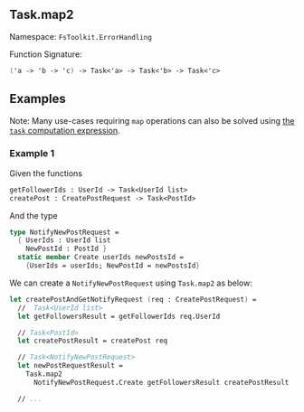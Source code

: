 ## Task.map2

Namespace: `FsToolkit.ErrorHandling`

Function Signature:

```fsharp
('a -> 'b -> 'c) -> Task<'a> -> Task<'b> -> Task<'c>
```

## Examples

Note: Many use-cases requiring `map` operations can also be solved using [the `task` computation expression](../task/ce.md).

### Example 1

Given the functions

```fsharp
getFollowerIds : UserId -> Task<UserId list>
createPost : CreatePostRequest -> Task<PostId>
```

And the type

```fsharp
type NotifyNewPostRequest = 
  { UserIds : UserId list
    NewPostId : PostId }
  static member Create userIds newPostsId =
    {UserIds = userIds; NewPostId = newPostsId}
```

We can create a `NotifyNewPostRequest` using `Task.map2` as below:

```fsharp
let createPostAndGetNotifyRequest (req : CreatePostRequest) = 
  //  Task<UserId list>
  let getFollowersResult = getFollowerIds req.UserId

  // Task<PostId>
  let createPostResult = createPost req

  // Task<NotifyNewPostRequest>
  let newPostRequestResult =
    Task.map2 
      NotifyNewPostRequest.Create getFollowersResult createPostResult

  // ...
```

